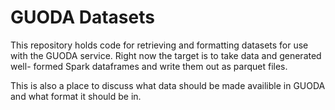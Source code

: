 # GUODA Datasets

This repository holds code for retrieving and formatting datasets for use with 
the GUODA service. Right now the target is to take data and generated well-
formed Spark dataframes and write them out as parquet files.

This is also a place to discuss what data should be made availible in GUODA and
what format it should be in.
